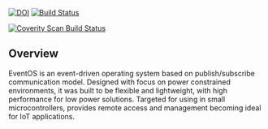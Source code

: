 [![DOI](https://zenodo.org/badge/79444364.svg)](https://zenodo.org/badge/latestdoi/79444364)
[![Build Status](https://travis-ci.com/edielsonpf/eventos-sdk.svg?branch=master)](https://travis-ci.com/edielsonpf/eventos-sdk)

<a href="https://scan.coverity.com/projects/edielsonpf-eventos-sdk">
  <img alt="Coverity Scan Build Status"
       src="https://scan.coverity.com/projects/17121/badge.svg"/>
</a>

## Overview
EventOS is an event-driven operating system based on publish/subscribe communication model. Designed with focus on power constrained environments, it was built to be flexible and lightweight, with high performance for low power solutions. Targeted for using in small microcontrollers, provides remote access and management becoming ideal for IoT applications.
